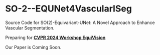 # SO-2--EQUNet4VascularlSeg
Source Code for SO(2)-Equivariant-UNet: A Novel Approach to Enhance Vascular Segmentation.

Preparing for  **[CVPR 2024 Workshop EquiVision](https://equivision.github.io/)**

Our Paper is Coming Soon.
